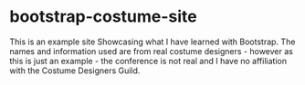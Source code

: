 # bootstrap-costume-site
This is an example site Showcasing what I have learned with Bootstrap.
The names and information used are from real costume designers - however as this is just an example - the conference is not real and I have no affiliation with the Costume Designers Guild. 
